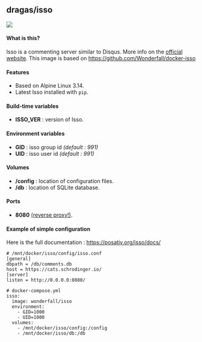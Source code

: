 ## dragas/isso

![](https://i.goopics.net/q1.png)


#### What is this?
Isso is a commenting server similar to Disqus. More info on the [official website](https://posativ.org/isso/).
This image is based on https://github.com/Wonderfall/docker-isso

#### Features
- Based on Alpine Linux 3.14.
- Latest Isso installed with `pip`.

#### Build-time variables
- **ISSO_VER** : version of Isso.

#### Environment variables
- **GID** : isso group id *(default : 991)*
- **UID** : isso user id *(default : 991)*

#### Volumes
- **/config** : location of configuration files.
- **/db** : location of SQLite database.

#### Ports
- **8080** [(reverse proxy!)](https://github.com/hardware/mailserver/wiki/Reverse-proxy-configuration).

#### Example of simple configuration
Here is the full documentation : https://posativ.org/isso/docs/

```
# /mnt/docker/isso/config/isso.conf
[general]
dbpath = /db/comments.db
host = https://cats.schrodinger.io/
[server]
listen = http://0.0.0.0:8080/

# docker-compose.yml
isso:
  image: wonderfall/isso
  environment:
    - GID=1000
    - UID=1000
  volumes:
    - /mnt/docker/isso/config:/config
    - /mnt/docker/isso/db:/db
```
